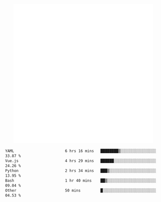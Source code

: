 <div align="center">
    <a href="https://konst.fish">
        <img src="https://raw.githubusercontent.com/konstfish/konstfish/master/fish.svg" alt="Logo" width="450"/>
    </a>
</div>

<!--START_SECTION:waka-->

```text
YAML                       6 hrs 16 mins   ████████▒░░░░░░░░░░░░░░░░   33.87 %
Vue.js                     4 hrs 29 mins   ██████░░░░░░░░░░░░░░░░░░░   24.26 %
Python                     2 hrs 34 mins   ███▒░░░░░░░░░░░░░░░░░░░░░   13.95 %
Bash                       1 hr 40 mins    ██▒░░░░░░░░░░░░░░░░░░░░░░   09.04 %
Other                      50 mins         █░░░░░░░░░░░░░░░░░░░░░░░░   04.53 %
```

<!--END_SECTION:waka-->
